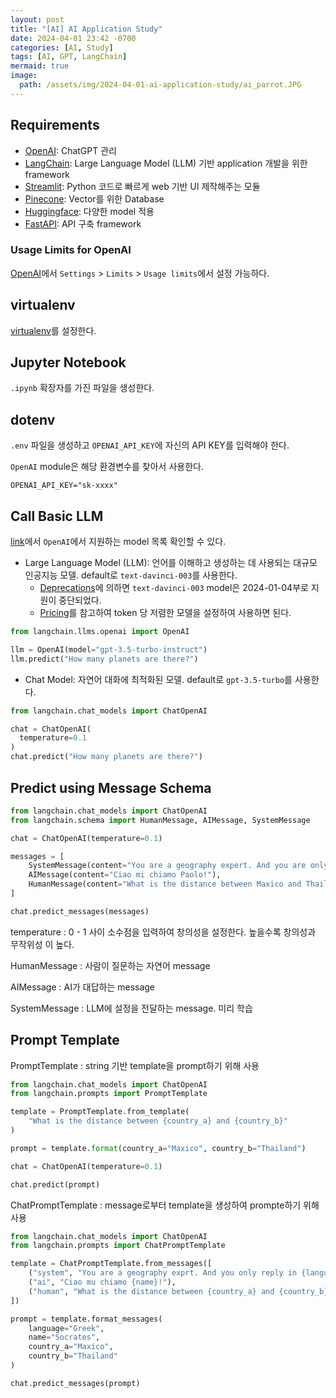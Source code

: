 ```yaml
---
layout: post
title: "[AI] AI Application Study"
date: 2024-04-01 23:42 -0700
categories: [AI, Study]
tags: [AI, GPT, LangChain]
mermaid: true
image:
  path: /assets/img/2024-04-01-ai-application-study/ai_parrot.JPG
---
```


## Requirements

- [OpenAI][platform-openai]: ChatGPT 관리
- [LangChain][langchain]: Large Language Model (LLM) 기반 application 개발을 위한 framework
- [Streamlit][streamlit]: Python 코드로 빠르게 web 기반 UI 제작해주는 모듈
- [Pinecone][pinecone]: Vector를 위한 Database
- [Huggingface][huggingface]: 다양한 model 적용
- [FastAPI][fastapi]: API 구축 framework

### Usage Limits for OpenAI

[OpenAI][platform-openai]에서 `Settings` > `Limits` > `Usage limits`에서 설정 가능하다.

## virtualenv

[virtualenv][post-virtualenv]를 설정한다.

## Jupyter Notebook

`.ipynb` 확장자를 가진 파일을 생성한다.

## dotenv

`.env` 파일을 생성하고 `OPENAI_API_KEY`에 자신의 API KEY를 입력해야 한다.

`OpenAI` module은 해당 환경변수를 찾아서 사용한다.

```text
OPENAI_API_KEY="sk-xxxx"
```

## Call Basic LLM

[link][openai-models]에서 `OpenAI`에서 지원하는 model 목록 확인할 수 있다.

- Large Language Model (LLM): 언어를 이해하고 생성하는 데 사용되는 대규모 인공지능 모델. default로 `text-davinci-003`를 사용한다.
  - [Deprecations][openai-deprecations]에 의하면 `text-davinci-003` model은 2024-01-04부로 지원이 중단되었다.
  - [Pricing][openai-pricing]를 참고하여 token 당 저렴한 모델을 설정하여 사용하면 된다.

```python
from langchain.llms.openai import OpenAI

llm = OpenAI(model="gpt-3.5-turbo-instruct")
llm.predict("How many planets are there?")
```

- Chat Model: 자연어 대화에 최적화된 모델. default로 `gpt-3.5-turbo`를 사용한다.

```python
from langchain.chat_models import ChatOpenAI

chat = ChatOpenAI(
  temperature=0.1
)
chat.predict("How many planets are there?")
```

## Predict using Message Schema

```python
from langchain.chat_models import ChatOpenAI
from langchain.schema import HumanMessage, AIMessage, SystemMessage

chat = ChatOpenAI(temperature=0.1)

messages = [
    SystemMessage(content="You are a geography expert. And you are only reply in Italian."),
    AIMessage(content="Ciao mi chiamo Paolo!"),
    HumanMessage(content="What is the distance between Maxico and Thailand. Also What is your name?")
]

chat.predict_messages(messages)
```

temperature
: 0 - 1 사이 소수점을 입력하여 창의성을 설정한다. 높을수록 창의성과 무작위성 이 높다.

HumanMessage
: 사람이 질문하는 자연어 message

AIMessage
: AI가 대답하는 message

SystemMessage
: LLM에 설정을 전달하는 message. 미리 학습

## Prompt Template

PromptTemplate
: string 기반 template을 prompt하기 위해 사용

```python
from langchain.chat_models import ChatOpenAI
from langchain.prompts import PromptTemplate

template = PromptTemplate.from_template(
    "What is the distance between {country_a} and {country_b}"
)

prompt = template.format(country_a="Maxico", country_b="Thailand")

chat = ChatOpenAI(temperature=0.1)

chat.predict(prompt)
```

ChatPromptTemplate
: message로부터 template을 생성하여 prompte하기 위해 사용

```python
from langchain.chat_models import ChatOpenAI
from langchain.prompts import ChatPromptTemplate

template = ChatPromptTemplate.from_messages([
    ("system", "You are a geography exprt. And you only reply in {language}."),
    ("ai", "Ciao mu chiamo {name}!"),
    ("human", "What is the distance between {country_a} and {country_b}. Also, what is your name?")
])

prompt = template.format_messages(
    language="Greek",
    name="Socrates",
    country_a="Maxico",
    country_b="Thailand"
)

chat.predict_messages(prompt)
```

[nomadcoders-fullstack-gpt]: https://nomadcoders.co/fullstack-gpt
[platform-openai]: https://platform.openai.com
[langchain]: https://www.langchain.com
[streamlit]: https://streamlit.io
[pinecone]: https://www.pinecone.io
[huggingface]: https://huggingface.co
[fastapi]: https://fastapi.tiangolo.com
[post-virtualenv]: https://applic8ion.github.io/posts/python-virtualenv/
[openai-models]: https://platform.openai.com/docs/models
[openai-deprecations]: https://platform.openai.com/docs/deprecations
[openai-pricing]: https://openai.com/pricing

